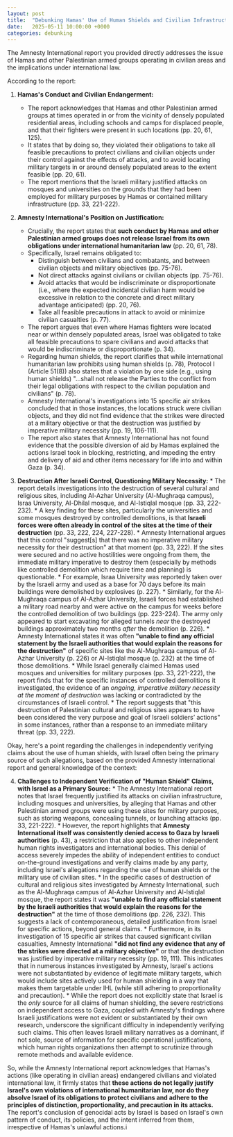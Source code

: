 ```yaml
---
layout: post
title:  "Debunking Hamas' Use of Human Shields and Civilian Infrastructure"
date:   2025-05-11 10:00:00 +0000
categories: debunking
---
```

The Amnesty International report you provided directly addresses the issue of Hamas and other Palestinian armed groups operating in civilian areas and the implications under international law.

According to the report:

1.  **Hamas's Conduct and Civilian Endangerment:**
    *   The report acknowledges that Hamas and other Palestinian armed groups at times operated in or from the vicinity of densely populated residential areas, including schools and camps for displaced people, and that their fighters were present in such locations (pp. 20, 61, 125).
    *   It states that by doing so, they violated their obligations to take all feasible precautions to protect civilians and civilian objects under their control against the effects of attacks, and to avoid locating military targets in or around densely populated areas to the extent feasible (pp. 20, 61).
    *   The report mentions that the Israeli military justified attacks on mosques and universities on the grounds that they had been employed for military purposes by Hamas or contained military infrastructure (pp. 33, 221-222).

2.  **Amnesty International's Position on Justification:**
    *   Crucially, the report states that **such conduct by Hamas and other Palestinian armed groups does not release Israel from its own obligations under international humanitarian law** (pp. 20, 61, 78).
    *   Specifically, Israel remains obligated to:
        *   Distinguish between civilians and combatants, and between civilian objects and military objectives (pp. 75-76).
        *   Not direct attacks against civilians or civilian objects (pp. 75-76).
        *   Avoid attacks that would be indiscriminate or disproportionate (i.e., where the expected incidental civilian harm would be excessive in relation to the concrete and direct military advantage anticipated) (pp. 20, 76).
        *   Take all feasible precautions in attack to avoid or minimize civilian casualties (p. 77).
    *   The report argues that even where Hamas fighters were located near or within densely populated areas, Israel was obligated to take all feasible precautions to spare civilians and avoid attacks that would be indiscriminate or disproportionate (p. 34).
    *   Regarding human shields, the report clarifies that while international humanitarian law prohibits using human shields (p. 78), Protocol I (Article 51(8)) also states that a violation by one side (e.g., using human shields) "...shall not release the Parties to the conflict from their legal obligations with respect to the civilian population and civilians" (p. 78).
    *   Amnesty International's investigations into 15 specific air strikes concluded that in those instances, the locations struck were civilian objects, and they did not find evidence that the strikes were directed at a military objective or that the destruction was justified by imperative military necessity (pp. 19, 106-111).
    *   The report also states that Amnesty International has not found evidence that the possible diversion of aid by Hamas explained the actions Israel took in blocking, restricting, and impeding the entry and delivery of aid and other items necessary for life into and within Gaza (p. 34).

3.   **Destruction After Israeli Control, Questioning Military Necessity:**
    *   The report details investigations into the destruction of several cultural and religious sites, including Al-Azhar University (Al-Mughraqa campus), Israa University, Al-Dhilal mosque, and Al-Istiqlal mosque (pp. 33, 222-232).
    *   A key finding for these sites, particularly the universities and some mosques destroyed by controlled demolitions, is that **Israeli forces were often already in control of the sites at the time of their destruction** (pp. 33, 222, 224, 227-228).
    *   Amnesty International argues that this control "suggest[s] that there was no imperative military necessity for their destruction" at that moment (pp. 33, 222). If the sites were secured and no active hostilities were ongoing from them, the immediate military imperative to destroy them (especially by methods like controlled demolition which require time and planning) is questionable.
    *   For example, Israa University was reportedly taken over by the Israeli army and used as a base for 70 days before its main buildings were demolished by explosives (p. 227).
    *   Similarly, for the Al-Mughraqa campus of Al-Azhar University, Israeli forces had established a military road nearby and were active on the campus for weeks before the controlled demolition of two buildings (pp. 223-224). The army only appeared to start excavating for alleged tunnels *near* the destroyed buildings approximately two months *after* the demolition (p. 226).
    *   Amnesty International states it was often **"unable to find any official statement by the Israeli authorities that would explain the reasons for the destruction"** of specific sites like the Al-Mughraqa campus of Al-Azhar University (p. 226) or Al-Istiqlal mosque (p. 232) at the time of those demolitions.
    *   While Israel generally claimed Hamas used mosques and universities for military purposes (pp. 33, 221-222), the report finds that for the specific instances of controlled demolitions it investigated, the evidence of an *ongoing, imperative military necessity at the moment of destruction* was lacking or contradicted by the circumstances of Israeli control.
    *   The report suggests that "this destruction of Palestinian cultural and religious sites appears to have been considered the very purpose and goal of Israeli soldiers’ actions" in some instances, rather than a response to an immediate military threat (pp. 33, 222).

Okay, here's a point regarding the challenges in independently verifying claims about the use of human shields, with Israel often being the primary source of such allegations, based on the provided Amnesty International report and general knowledge of the context:

4.   **Challenges to Independent Verification of "Human Shield" Claims, with Israel as a Primary Source:**
    *   The Amnesty International report notes that Israel frequently justified its attacks on civilian infrastructure, including mosques and universities, by alleging that Hamas and other Palestinian armed groups were using these sites for military purposes, such as storing weapons, concealing tunnels, or launching attacks (pp. 33, 221-222).
    *   However, the report highlights that **Amnesty International itself was consistently denied access to Gaza by Israeli authorities** (p. 43), a restriction that also applies to other independent human rights investigators and international bodies. This denial of access severely impedes the ability of independent entities to conduct on-the-ground investigations and verify claims made by any party, including Israel's allegations regarding the use of human shields or the military use of civilian sites.
    *   In the specific cases of destruction of cultural and religious sites investigated by Amnesty International, such as the Al-Mughraqa campus of Al-Azhar University and Al-Istiqlal mosque, the report states it was **"unable to find any official statement by the Israeli authorities that would explain the reasons for the destruction"** at the time of those demolitions (pp. 226, 232). This suggests a lack of contemporaneous, detailed justification from Israel for specific actions, beyond general claims.
    *   Furthermore, in its investigation of 15 specific air strikes that caused significant civilian casualties, Amnesty International **"did not find any evidence that any of the strikes were directed at a military objective"** or that the destruction was justified by imperative military necessity (pp. 19, 111). This indicates that in numerous instances investigated by Amnesty, Israel's actions were not substantiated by evidence of legitimate military targets, which would include sites actively used for human shielding in a way that makes them targetable under IHL (while still adhering to proportionality and precaution).
    *   While the report does not explicitly state that Israel is the *only* source for all claims of human shielding, the severe restrictions on independent access to Gaza, coupled with Amnesty's findings where Israeli justifications were not evident or substantiated by their own research, underscore the significant difficulty in independently verifying such claims. This often leaves Israeli military narratives as a dominant, if not sole, source of information for specific operational justifications, which human rights organizations then attempt to scrutinize through remote methods and available evidence.


So, while the Amnesty International report acknowledges that Hamas's actions (like operating in civilian areas) endangered civilians and violated international law, it firmly states that **these actions do not legally justify Israel's own violations of international humanitarian law, nor do they absolve Israel of its obligations to protect civilians and adhere to the principles of distinction, proportionality, and precaution in its attacks.** The report's conclusion of genocidal acts by Israel is based on Israel's own pattern of conduct, its policies, and the intent inferred from them, irrespective of Hamas's unlawful actions.i
